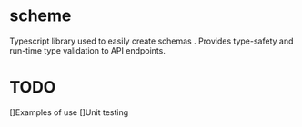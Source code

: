 # scheme
Typescript library used to easily create schemas . Provides type-safety and run-time type validation to API endpoints.
# TODO
[]Examples of use
[]Unit testing
